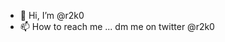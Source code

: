 - 👋 Hi, I’m @r2k0
- 📫 How to reach me ... dm me on twitter @r2k0

<!---
r2k0/r2k0 is a ✨ special ✨ repository because its `README.md` (this file) appears on your GitHub profile.
You can click the Preview link to take a look at your changes.
--->

